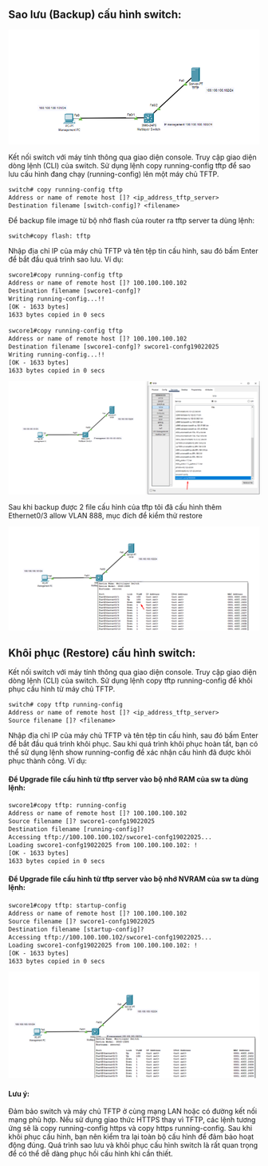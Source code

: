## Sao lưu (Backup) cấu hình switch:

  <img src="Basicnetworkimages/24.png">

  Kết nối switch với máy tính thông qua giao diện console.
  Truy cập giao diện dòng lệnh (CLI) của switch.
  Sử dụng lệnh copy running-config tftp để sao lưu cấu hình đang chạy (running-config) lên một máy chủ TFTP.

    switch# copy running-config tftp
    Address or name of remote host []? <ip_address_tftp_server>
    Destination filename [switch-config]? <filename>

  Để backup file image từ bộ nhớ flash của router ra tftp server ta dùng lệnh:

    switch#copy flash: tftp

  Nhập địa chỉ IP của máy chủ TFTP và tên tệp tin cấu hình, sau đó bấm Enter để bắt đầu quá trình sao lưu.
  Ví dụ:

    swcore1#copy running-config tftp
    Address or name of remote host []? 100.100.100.102
    Destination filename [swcore1-confg]? 
    Writing running-config...!!
    [OK - 1633 bytes]
    1633 bytes copied in 0 secs

    swcore1#copy running-config tftp
    Address or name of remote host []? 100.100.100.102
    Destination filename [swcore1-confg]? swcore1-confg19022025
    Writing running-config...!!
    [OK - 1633 bytes]
    1633 bytes copied in 0 secs

  <img src="Basicnetworkimages/26.png">

  Sau khi backup được 2 file cấu hình của tftp tôi đã cấu hình thêm Ethernet0/3 allow VLAN 888, mục đích để kiểm thử restore
   
  <img src="Basicnetworkimages/25.png">

## Khôi phục (Restore) cấu hình switch:

  Kết nối switch với máy tính thông qua giao diện console.
  Truy cập giao diện dòng lệnh (CLI) của switch.
  Sử dụng lệnh copy tftp running-config để khôi phục cấu hình từ máy chủ TFTP.

    switch# copy tftp running-config
    Address or name of remote host []? <ip_address_tftp_server>
    Source filename []? <filename>

  Nhập địa chỉ IP của máy chủ TFTP và tên tệp tin cấu hình, sau đó bấm Enter để bắt đầu quá trình khôi phục.
  Sau khi quá trình khôi phục hoàn tất, bạn có thể sử dụng lệnh show running-config để xác nhận cấu hình đã được khôi phục thành công.
  Ví dụ:

#### Để Upgrade file cấu hình từ tftp server vào bộ nhớ RAM của sw ta dùng lệnh:
    swcore1#copy tftp: running-config
    Address or name of remote host []? 100.100.100.102
    Source filename []? swcore1-confg19022025
    Destination filename [running-config]? 
    Accessing tftp://100.100.100.102/swcore1-confg19022025...
    Loading swcore1-confg19022025 from 100.100.100.102: !
    [OK - 1633 bytes]
    1633 bytes copied in 0 secs

#### Để Upgrade file cấu hình từ tftp server vào bộ nhớ NVRAM của sw ta dùng lệnh:

    swcore1#copy tftp: startup-config
    Address or name of remote host []? 100.100.100.102
    Source filename []? swcore1-confg19022025
    Destination filename [startup-config]? 
    Accessing tftp://100.100.100.102/swcore1-confg19022025...
    Loading swcore1-confg19022025 from 100.100.100.102: !
    [OK - 1633 bytes]
    1633 bytes copied in 0 secs

  <img src="Basicnetworkimages/27.png">
  
#### Lưu ý:

  Đảm bảo switch và máy chủ TFTP ở cùng mạng LAN hoặc có đường kết nối mạng phù hợp.
  Nếu sử dụng giao thức HTTPS thay vì TFTP, các lệnh tương ứng sẽ là copy running-config https và copy https running-config.
  Sau khi khôi phục cấu hình, bạn nên kiểm tra lại toàn bộ cấu hình để đảm bảo hoạt động đúng.
  Quá trình sao lưu và khôi phục cấu hình switch là rất quan trọng để có thể dễ dàng phục hồi cấu hình khi cần thiết.